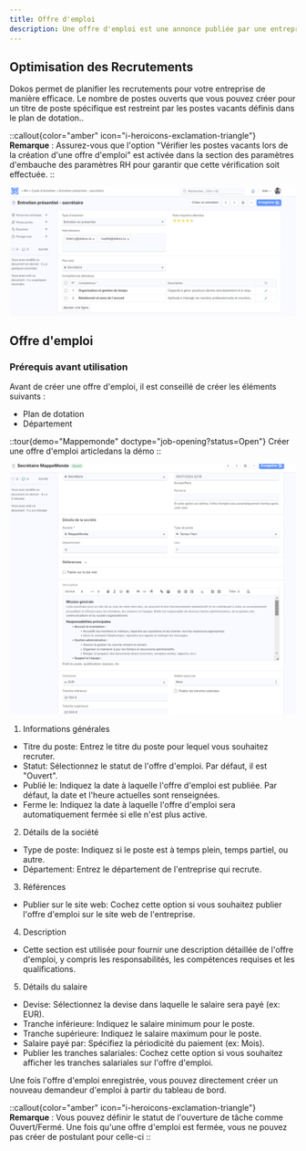 ```yaml
---
title: Offre d'emploi
description: Une offre d'emploi est une annonce publiée par une entreprise pour signaler qu'elle recrute pour un poste spécifique. Elle décrit le poste à pourvoir, les qualifications requises, les responsabilités, le lieu de travail, et d'autres informations pertinentes pour attirer des candidats qualifiés.
---
```


## Optimisation des Recrutements

Dokos permet de planifier les recrutements pour votre entreprise de manière efficace. Le nombre de postes ouverts que vous pouvez créer pour un titre de poste spécifique est restreint par les postes vacants définis dans le plan de dotation..

::callout{color="amber" icon="i-heroicons-exclamation-triangle"}
**Remarque** : Assurez-vous que l'option "Vérifier les postes vacants lors de la création d'une offre d'emploi" est activée dans la section des paramètres d'embauche des paramètres RH pour garantir que cette vérification soit effectuée.
::

![Cette image permet de visualiser le message indiquant que les postes liés à la dotation en cours sont tous créés.](/RH6.png)

## Offre d'emploi

### Prérequis avant utilisation

Avant de créer une offre d'emploi, il est conseillé de créer les éléments suivants :

- Plan de dotation
- Département

::tour{demo="Mappemonde" doctype="job-opening?status=Open"}
Créer une offre d'emploi articledans la démo
::

![Cette image permet de visualiser le formulaire : Offre d'emploi.](/RH3.png)

1. Informations générales

- Titre du poste: Entrez le titre du poste pour lequel vous souhaitez recruter.
- Statut: Sélectionnez le statut de l'offre d'emploi. Par défaut, il est "Ouvert".
- Publié le: Indiquez la date à laquelle l'offre d'emploi est publiée. Par défaut, la date et l'heure actuelles sont renseignées.
- Ferme le: Indiquez la date à laquelle l'offre d'emploi sera automatiquement fermée si elle n'est plus active.

2. Détails de la société

- Type de poste: Indiquez si le poste est à temps plein, temps partiel, ou autre.
- Département: Entrez le département de l'entreprise qui recrute.

3. Références

- Publier sur le site web: Cochez cette option si vous souhaitez publier l'offre d'emploi sur le site web de l'entreprise.

4. Description

- Cette section est utilisée pour fournir une description détaillée de l'offre d'emploi, y compris les responsabilités, les compétences requises et les qualifications.

5. Détails du salaire

- Devise: Sélectionnez la devise dans laquelle le salaire sera payé (ex: EUR).
- Tranche inférieure: Indiquez le salaire minimum pour le poste.
- Tranche supérieure: Indiquez le salaire maximum pour le poste.
- Salaire payé par: Spécifiez la périodicité du paiement (ex: Mois).
- Publier les tranches salariales: Cochez cette option si vous souhaitez afficher les tranches salariales sur l'offre d'emploi.

Une fois l'offre d'emploi enregistrée, vous pouvez directement créer un nouveau demandeur d'emploi à partir du tableau de bord.

::callout{color="amber" icon="i-heroicons-exclamation-triangle"}
**Remarque** : Vous pouvez définir le statut de l'ouverture de tâche comme Ouvert/Fermé. Une fois qu'une offre d'emploi est fermée, vous ne pouvez pas créer de postulant pour celle-ci
::
